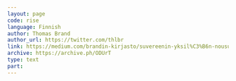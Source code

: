 ```yaml
---
layout: page
code: rise
language: Finnish
author: Thomas Brand
author_url: https://twitter.com/thlbr
link: https://medium.com/brandin-kirjasto/suvereenin-yksil%C3%B6n-nousu-3f0cca824d59
archive: https://archive.ph/ODUrT
type: text
part: 
---
```


